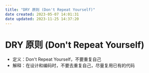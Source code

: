 ```yaml
---
title: "DRY 原则 (Don't Repeat Yourself)"
date created: 2023-05-07 14:01:31
date updated: 2023-11-25 14:37:20
---
```


# DRY 原则 (Don't Repeat Yourself)

- 定义：Don't Repeat Yourself，不要重复自己
- 解释：在设计和编码时，不要去重复自己，尽量复用已有的代码
